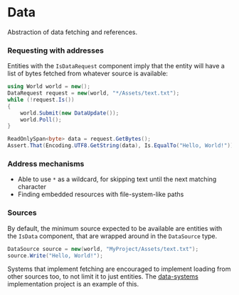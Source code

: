 # Data
Abstraction of data fetching and references.

### Requesting with addresses
Entities with the `IsDataRequest` component imply that the entity will have a list of bytes
fetched from whatever source is available:
```csharp
using World world = new();
DataRequest request = new(world, "*/Assets/text.txt");
while (!request.Is())
{
    world.Submit(new DataUpdate());
    world.Poll();
}

ReadOnlySpan<byte> data = request.GetBytes();
Assert.That(Encoding.UTF8.GetString(data), Is.EqualTo("Hello, World!"));
```

### Address mechanisms
* Able to use `*` as a wildcard, for skipping text until the next matching character
* Finding embedded resources with file-system-like paths

### Sources
By default, the minimum source expected to be available are entities with the `IsData` component,
that are wrapped around in the `DataSource` type.
```csharp
DataSource source = new(world, "MyProject/Assets/text.txt");
source.Write("Hello, World!");
```

Systems that implement fetching are encouraged to implement loading from other sources too,
to not limit it to just entities. The [data-systems](https://github.com/game-simulations/data-systems) implementation project is an example of this.